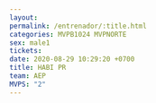 ```yaml
---
layout: 
permalink: /entrenador/:title.html
categories: MVPB1024 MVPNORTE
sex: male1
tickets: 
date: 2020-08-29 10:29:20 +0700
title: HABI PR
team: AEP
MVPS: "2"
---
```

